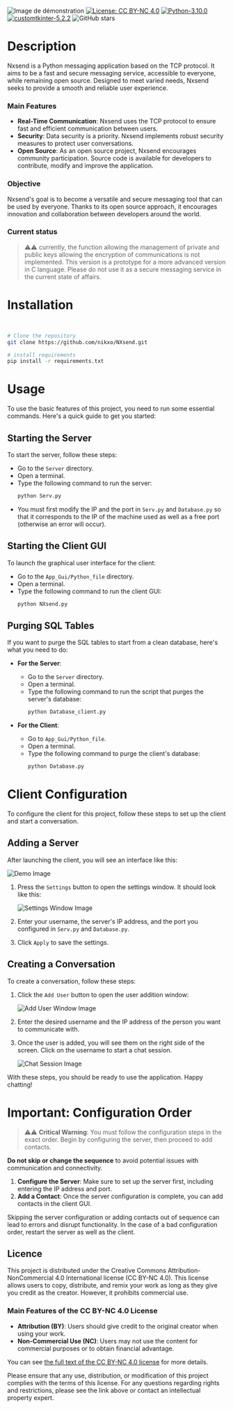 ![Image de démonstration](https://raw.githubusercontent.com/nikxo/NXsend/main/File/NXsend_ban.jpg)
[![License: CC BY-NC 4.0](https://img.shields.io/badge/License-CC_BY--NC_4.0-lightgrey.svg)](https://creativecommons.org/licenses/by-nc/4.0/)
[![Python-3.10.0](https://img.shields.io/badge/Python-3.10.0-green:badgeContent)](https://www.python.org/downloads/release/python-3100/)
[![customtkinter-5.2.2](https://img.shields.io/badge/customtkinter-5.2.2-green:badgeContent)](https://github.com/TomSchimansky/CustomTkinter)
![GitHub stars](https://img.shields.io/github/stars/nikxo/Xeha)

# Description
Nxsend is a Python messaging application based on the TCP protocol. It aims to be a fast and secure messaging service, accessible to everyone, while remaining open source. Designed to meet varied needs, Nxsend seeks to provide a smooth and reliable user experience.

### Main Features
- **Real-Time Communication**: Nxsend uses the TCP protocol to ensure fast and efficient communication between users.
- **Security**: Data security is a priority. Nxsend implements robust security measures to protect user conversations.
- **Open Source**: As an open source project, Nxsend encourages community participation. Source code is available for developers to contribute, modify and improve the application.

### Objective
Nxsend's goal is to become a versatile and secure messaging tool that can be used by everyone. Thanks to its open source approach, it encourages innovation and collaboration between developers around the world.
### Current status
> ⚠️⚠️ currently, the function allowing the management of private and public keys allowing the encryption of communications is not implemented. This version is a prototype for a more advanced version in C language. Please do not use it as a secure messaging service in the current state of affairs.
# Installation
```bash


# Clone the repository
git clone https://github.com/nikxo/NXsend.git

# install requirements
pip install -r requirements.txt
```
# Usage
To use the basic features of this project, you need to run some essential commands. Here's a quick guide to get you started:

## Starting the Server
To start the server, follow these steps:
- Go to the `Server` directory.
- Open a terminal.
- Type the following command to run the server:
  ```bash
  python Serv.py
  ```
- You must first modify the IP and the port in `Serv.py` and `Database.py` so that it corresponds to the IP of the machine used as well as a free port (otherwise an error will occur).

## Starting the Client GUI
To launch the graphical user interface for the client:
- Go to the `App_Gui/Python_file` directory.
- Open a terminal.
- Type the following command to run the client GUI:
  ```bash
  python NXsend.py
  ```

## Purging SQL Tables
If you want to purge the SQL tables to start from a clean database, here's what you need to do:

- **For the Server**:
  - Go to the `Server` directory.
  - Open a terminal.
  - Type the following command to run the script that purges the server's database:
    ```bash
    python Database_client.py
    ```

- **For the Client**:
  - Go to `App_Gui/Python_file`.
  - Open a terminal.
  - Type the following command to purge the client's database:
    ```bash
    python Database.py
    ```

# Client Configuration
To configure the client for this project, follow these steps to set up the client and start a conversation.

## Adding a Server
After launching the client, you will see an interface like this:

![Demo Image](https://raw.githubusercontent.com/nikxo/NXsend/main/File/Demo.png)

1. Press the `Settings` button to open the settings window. It should look like this:

   ![Settings Window Image](https://raw.githubusercontent.com/nikxo/NXsend/main/File/settings.png)

2. Enter your username, the server's IP address, and the port you configured in `Serv.py` and `Database.py`.

3. Click `Apply` to save the settings.

## Creating a Conversation
To create a conversation, follow these steps:

1. Click the `Add User` button to open the user addition window:

   ![Add User Window Image](https://raw.githubusercontent.com/nikxo/NXsend/main/File/contact.png)

2. Enter the desired username and the IP address of the person you want to communicate with.

3. Once the user is added, you will see them on the right side of the screen. Click on the username to start a chat session.

   ![Chat Session Image](https://raw.githubusercontent.com/nikxo/NXsend/main/File/user.png)

With these steps, you should be ready to use the application. Happy chatting!

# Important: Configuration Order

> ⚠️⚠️ **Critical Warning**: You must follow the configuration steps in the exact order. Begin by configuring the server, then proceed to add contacts.

**Do not skip or change the sequence** to avoid potential issues with communication and connectivity.

1. **Configure the Server**: Make sure to set up the server first, including entering the IP address and port.
2. **Add a Contact**: Once the server configuration is complete, you can add contacts in the client GUI.

Skipping the server configuration or adding contacts out of sequence can lead to errors and disrupt functionality. In the case of a bad configuration order, restart the server as well as the client.



## Licence
This project is distributed under the Creative Commons Attribution-NonCommercial 4.0 International license (CC BY-NC 4.0). This license allows users to copy, distribute, and remix your work as long as they give you credit as the creator. However, it prohibits commercial use.

### Main Features of the CC BY-NC 4.0 License
- **Attribution (BY)**: Users should give credit to the original creator when using your work.
- **Non-Commercial Use (NC)**: Users may not use the content for commercial purposes or to obtain financial advantage.

You can see [the full text of the CC BY-NC 4.0 license](https://creativecommons.org/licenses/by-nc/4.0/) for more details.

Please ensure that any use, distribution, or modification of this project complies with the terms of this license. For any questions regarding rights and restrictions, please see the link above or contact an intellectual property expert.
